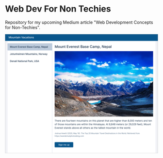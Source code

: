 # Web Dev For Non Techies

Repository for my upcoming Medium article "Web Development Concepts for
Non-Techies".

![Screenshot](assets/screenshot.png)
